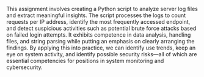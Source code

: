 This assignment involves creating a Python script to analyze server log files and extract meaningful insights. The script processes the logs to count requests per IP address, identify the most frequently accessed endpoint, and detect suspicious activities such as potential brute force attacks based on failed login attempts. It exhibits competence in data analysis, handling files, and string parsing while putting an emphasis on clearly arranging the findings. By applying this into practice, we can identify use trends, keep an eye on system activity, and identify possible security risks—all of which are essential competencies for positions in system monitoring and cybersecurity.
